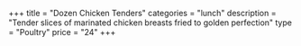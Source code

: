 +++
title = "Dozen Chicken Tenders"
categories = "lunch"
description = "Tender slices of marinated chicken breasts fried to golden perfection"
type = "Poultry"
price = "24"
+++


